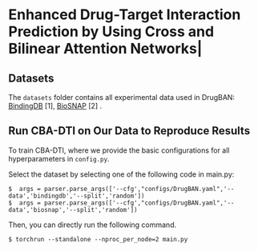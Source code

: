 # Enhanced Drug-Target Interaction Prediction by Using Cross and Bilinear Attention Networks| 

<div align="left">


</div>



## Datasets
The `datasets` folder contains all experimental data used in DrugBAN: [BindingDB](https://www.bindingdb.org/bind/index.jsp) [1], [BioSNAP](https://github.com/kexinhuang12345/MolTrans) [2] . 


## Run CBA-DTI on Our Data to Reproduce Results

To train CBA-DTI, where we provide the basic configurations for all hyperparameters in `config.py`. 

Select the dataset by selecting one of the following code in main.py:
```
$  args = parser.parse_args(['--cfg',"configs/DrugBAN.yaml",'--data','bindingdb','--split','random'])
$  args = parser.parse_args(['--cfg',"configs/DrugBAN.yaml",'--data','biosnap','--split','random'])
```

Then, you can directly run the following command. 
```
$ torchrun --standalone --nproc_per_node=2 main.py
```

